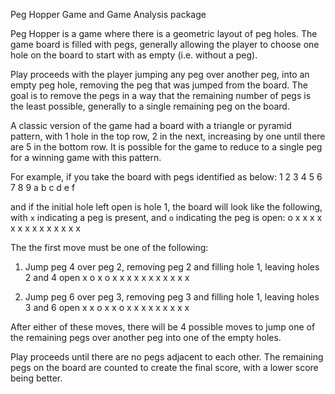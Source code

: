 Peg Hopper Game and Game Analysis package

Peg Hopper is a game where there is a geometric layout of peg holes. The game board is filled with pegs, generally allowing the player to choose one hole on the board to start with as empty (i.e. without a peg).

Play proceeds with the player jumping any peg over another peg, into an empty peg hole, removing the peg that was jumped from the board. The goal is to remove the pegs in a way that the remaining number of pegs is the least possible, generally to a single remaining peg on the board.

A classic version of the game had a board with a triangle or pyramid pattern, with 1 hole in the top row, 2 in the next, increasing by one until there are 5 in the bottom row. It is possible for the game to reduce to a single peg for a winning game with this pattern.

For example, if you take the board with pegs identified as below:
      1
     2 3
    4 5 6
   7 8 9 a
  b c d e f

and if the initial hole left open is hole 1, the board will look like the following, with `x` indicating a peg is present, and `o` indicating the peg is open:
      o
     x x
    x x x
   x x x x
  x x x x x

The the first move must be one of the following:
1. Jump peg 4 over peg 2, removing peg 2 and filling hole 1, leaving holes 2 and 4 open
      x
     o x
    o x x
   x x x x
  x x x x x

2. Jump peg 6 over peg 3, removing peg 3 and filling hole 1, leaving holes 3 and 6 open
      x
     x o
    x x o
   x x x x
  x x x x x

After either of these moves, there will be 4 possible moves to jump one of the remaining pegs over another peg into one of the empty holes.

Play proceeds until there are no pegs adjacent to each other. The remaining pegs on the board are counted to create the final score, with a lower score being better.